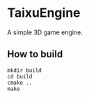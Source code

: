 # TaixuEngine

A simple 3D game engine.

## How to build

```shell
mkdir build
cd build
cmake ..
make
```